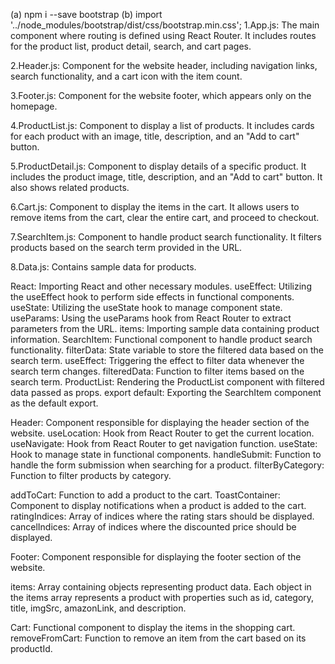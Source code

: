 (a) npm i --save bootstrap
(b) import '../node_modules/bootstrap/dist/css/bootstrap.min.css';
1.App.js: The main component where routing is defined using React Router. It includes routes for the product list, product detail, search, and cart pages.

2.Header.js: Component for the website header, including navigation links, search functionality, and a cart icon with the item count.

3.Footer.js: Component for the website footer, which appears only on the homepage.

4.ProductList.js: Component to display a list of products. It includes cards for each product with an image, title, description, and an "Add to cart" button.

5.ProductDetail.js: Component to display details of a specific product. It includes the product image, title, description, and an "Add to cart" button. It also shows related products.

6.Cart.js: Component to display the items in the cart. It allows users to remove items from the cart, clear the entire cart, and proceed to checkout.

7.SearchItem.js: Component to handle product search functionality. It filters products based on the search term provided in the URL.

8.Data.js: Contains sample data for products.

React: Importing React and other necessary modules.
useEffect: Utilizing the useEffect hook to perform side effects in functional components.
useState: Utilizing the useState hook to manage component state.
useParams: Using the useParams hook from React Router to extract parameters from the URL.
items: Importing sample data containing product information.
SearchItem: Functional component to handle product search functionality.
filterData: State variable to store the filtered data based on the search term.
useEffect: Triggering the effect to filter data whenever the search term changes.
filteredData: Function to filter items based on the search term.
ProductList: Rendering the ProductList component with filtered data passed as props.
export default: Exporting the SearchItem component as the default export.

Header: Component responsible for displaying the header section of the website.
useLocation: Hook from React Router to get the current location.
useNavigate: Hook from React Router to get navigation function.
useState: Hook to manage state in functional components.
handleSubmit: Function to handle the form submission when searching for a product.
filterByCategory: Function to filter products by category.

addToCart: Function to add a product to the cart.
ToastContainer: Component to display notifications when a product is added to the cart.
ratingIndices: Array of indices where the rating stars should be displayed.
cancelIndices: Array of indices where the discounted price should be displayed.

Footer: Component responsible for displaying the footer section of the website.

items: Array containing objects representing product data.
Each object in the items array represents a product with properties such as id, category, title, imgSrc, amazonLink, and description.

Cart: Functional component to display the items in the shopping cart.
removeFromCart: Function to remove an item from the cart based on its productId.